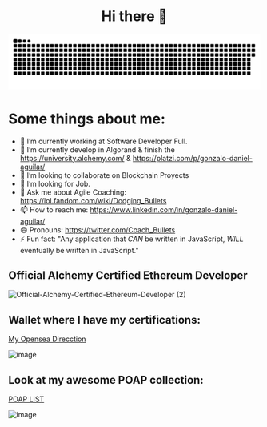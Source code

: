 <h1 align="center"> Hi there 👋 </h1> 

<a align="center" href=#><img src="contributions.svg"></a>

# Some things about me:

- 🔭 I’m currently working at Software Developer Full.
- 🌱 I’m currently develop in Algorand & finish the https://university.alchemy.com/ & https://platzi.com/p/gonzalo-daniel-aguilar/
- 👯 I’m looking to collaborate on Blockchain Proyects
- 🤔 I’m looking for Job.
- 💬 Ask me about Agile Coaching: https://lol.fandom.com/wiki/Dodging_Bullets
- 📫 How to reach me: https://www.linkedin.com/in/gonzalo-daniel-aguilar/
- 😄 Pronouns: https://twitter.com/Coach_Bullets
- ⚡ Fun fact: "Any application that *CAN* be written in JavaScript, *WILL* eventually be written in JavaScript."

## Official Alchemy Certified Ethereum Developer

![Official-Alchemy-Certified-Ethereum-Developer (2)](https://github.com/user-attachments/assets/a4da3ed0-b012-40f8-a134-e1cbcaa96a10)


## Wallet where I have my certifications:

[My Opensea Direcction](https://opensea.io/0x1655e80Ba41BF7106BA2bC9B032ED9Af26ae6E9e?status=all )

![image](https://github.com/user-attachments/assets/afa3825b-3d19-4d9f-b89f-185a13da4ba4)

## Look at my awesome POAP collection:


[POAP LIST](https://app.poap.xyz/scan/0x1655e80ba41bf7106ba2bc9b032ed9af26ae6e9e)

![image](https://github.com/user-attachments/assets/3c463f3b-297d-4b30-ad9a-18adb2802c28)
